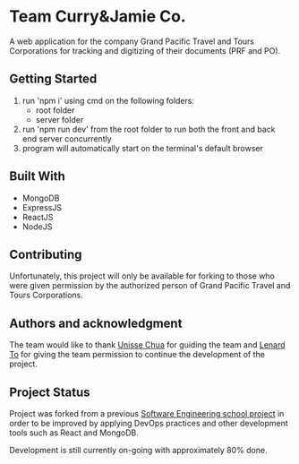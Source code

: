 # Team Curry&Jamie Co.
A web application for the company Grand Pacific Travel and Tours Corporations for tracking and digitizing of their documents (PRF and PO).

## Getting Started
1. run 'npm i' using cmd on the following folders:
    * root folder
    * server folder
2. run 'npm run dev' from the root folder to run both the front and back end server concurrently
3. program will automatically start on the terminal's default browser

## Built With
* MongoDB
* ExpressJS
* ReactJS
* NodeJS

## Contributing
Unfortunately, this project will only be available for forking to those who were given permission by the authorized person of Grand Pacific Travel and Tours Corporations.

## Authors and acknowledgment
The team would like to thank [Unisse Chua](https://github.com/unissechua) for guiding the team and [Lenard To](https://github.com/Lenard9999) for giving the team permission to continue the development of the project.

## Project Status
Project was forked from a previous [Software Engineering school project](https://github.com/XunylYasna/SOFENGG) in order to be improved by applying DevOps practices and other development tools such as React and MongoDB.

Development is still currently on-going with approximately 80% done.
